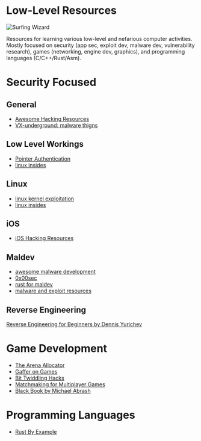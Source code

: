 # Low-Level Resources
![Surfing Wizard](https://github.com/CarbonBasedDudeform/low-level-resources/blob/main/surfing%20wizard.jpg?raw=true)

Resources for learning various low-level and nefarious computer activities. 
Mostly focused on security (app sec, exploit dev, malware dev, vulnerability research), games (networking, engine dev, graphics), and programming languages (C/C++/Rust/Asm).

# Security Focused

## General
- [Awesome Hacking Resources](https://github.com/vitalysim/Awesome-Hacking-Resources?tab=readme-ov-file#malware-analysis)
- [VX-underground: malware thigns](https://vx-underground.org)

## Low Level Workings
- [Pointer Authentication](https://github.com/apple/llvm-project/blob/apple/main/clang/docs/PointerAuthentication.rst)
- [linux insides](https://github.com/0xAX/linux-insides/blob/master/SUMMARY.md)

## Linux
- [linux kernel exploitation](https://github.com/xairy/linux-kernel-exploitation?tab=readme-ov-file#finding-bugs)
- [linux insides](https://github.com/0xAX/linux-insides/blob/master/SUMMARY.md)

## iOS
- [iOS Hacking Resources](https://github.com/Siguza/ios-resources)

## Maldev
- [awesome malware development](https://github.com/rootkit-io/awesome-malware-development)
- [0x00sec](https://0x00sec.org)
- [rust for maldev](https://github.com/Whitecat18/Rust-for-Malware-Development)
- [malware and exploit resources](https://github.com/evilbuffer/malware-and-exploitdev-resources)

## Reverse Engineering
[Reverse Engineering for Beginners by Dennis Yurichev](https://beginners.re)

# Game Development

- [The Arena Allocator](https://www.rfleury.com/p/untangling-lifetimes-the-arena-allocator)
- [Gaffer on Games](https://gafferongames.com/#posts)
- [Bit Twiddling Hacks](https://graphics.stanford.edu/~seander/bithacks.html)
- [Matchmaking for Multiplayer Games](https://mas-bandwidth.com/creating-a-matchmaker-for-your-multiplayer-game/)
- [Black Book by Michael Abrash](https://github.com/jagregory/abrash-black-book)

# Programming Languages

- [Rust By Example](https://doc.rust-lang.org/rust-by-example/)